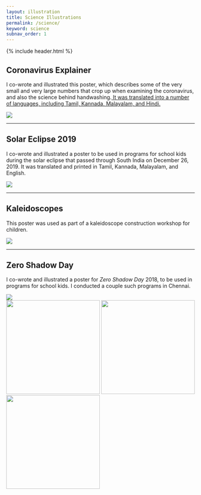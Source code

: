 ```yaml
---
layout: illustration
title: Science Illustrations
permalink: /science/
keyword: science
subnav_order: 1
---
```


{% include header.html %}


## Coronavirus Explainer

I co-wrote and illustrated this poster, which describes some of the very small and very large numbers that crop up when examining the coronavirus, and also the science behind handwashing.<a href="https://indscicov.in/for-public/popularization-resources/viruses/"> It was translated into a number of languages, including Tamil, Kannada, Malayalam, and Hindi.</a>

 <img src="../images/science/viruses_eng-1.png" class="shrinkToFit">

<hr>



## Solar Eclipse 2019

I co-wrote and illustrated a poster to be used in programs for school kids during the solar eclipse that passed through South India on December 26, 2019.  It was translated and printed in Tamil, Kannada, Malayalam, and English.

 <img src="../images/science/eclipse_poster.jpg" class="shrinkToFit">

<hr>


## Kaleidoscopes

This poster was used as part of a kaleidoscope construction workshop for children.

 <img src="../images/science/kaleidoscope.jpg" class="shrinkToFit">

<hr>



## Zero Shadow Day

I co-wrote and illustrated a poster for <i>Zero Shadow Day</i> 2018, to be used in programs for school kids.  I conducted a couple such programs in Chennai.

 <img src="../images/science/ZSD_poster.jpg" class="shrinkToFit">




<div class="flex-container">
 <img src="../images/science/pudiyador_zsd.jpg" class="shrinkToFit" height="250">

 <img src="../images/science/pudiyador_measurement.jpg" class="shrinkToFit" height="250">

 <img src="../images/science/pudiyador_trace.jpg" class="shrinkToFit" height="250">
</div>


